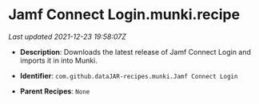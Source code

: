 # Jamf Connect Login.munki.recipe

_Last updated 2021-12-23 19:58:07Z_

- **Description**: Downloads the latest release of Jamf Connect Login and imports it in into Munki.

- **Identifier**: `com.github.dataJAR-recipes.munki.Jamf Connect Login`

- **Parent Recipes**: `None`